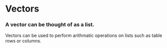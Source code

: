 # Vectors

### A vector can be thought of as a list.
Vectors can be used to perform arithmatic operations on lists such as table rows or columns.
